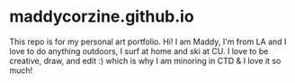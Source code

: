 # maddycorzine.github.io



This repo is for my personal art portfolio. 
Hi! I am Maddy, I'm from LA and I love to do anything outdoors, I surf at home and ski at CU. I love to be creative, draw, and edit :) which is why I am minoring in CTD & I love it so much! 
